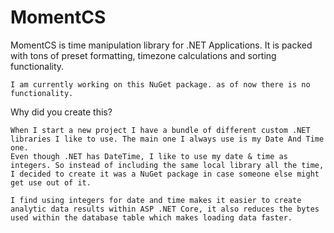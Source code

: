 # MomentCS
MomentCS is time manipulation library for .NET Applications. It is packed with tons of preset formatting, timezone calculations and sorting functionality.

```
I am currently working on this NuGet package. as of now there is no functionality.
```

Why did you create this?
```
When I start a new project I have a bundle of different custom .NET libraries I like to use. The main one I always use is my Date And Time one.
Even though .NET has DateTime, I like to use my date & time as integers. So instead of including the same local library all the time, I decided to create it was a NuGet package in case someone else might get use out of it.

I find using integers for date and time makes it easier to create analytic data results within ASP .NET Core, it also reduces the bytes used within the database table which makes loading data faster.
```
